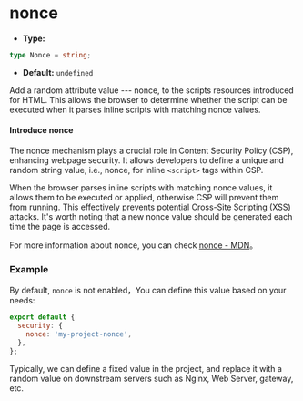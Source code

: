 # nonce

- **Type:**

```ts
type Nonce = string;
```

- **Default:** `undefined`

Add a random attribute value --- nonce, to the scripts resources introduced for HTML. This allows the browser to determine whether the script can be executed when it parses inline scripts with matching nonce values.

#### Introduce nonce

The nonce mechanism plays a crucial role in Content Security Policy (CSP), enhancing webpage security. It allows developers to define a unique and random string value, i.e., nonce, for inline `<script>` tags within CSP.

When the browser parses inline scripts with matching nonce values, it allows them to be executed or applied, otherwise CSP will prevent them from running. This effectively prevents potential Cross-Site Scripting (XSS) attacks. It's worth noting that a new nonce value should be generated each time the page is accessed.

For more information about nonce, you can check [nonce - MDN](https://developer.mozilla.org/en-US/docs/Web/HTML/Global_attributes/nonce)。

### Example

By default, `nonce` is not enabled，You can define this value based on your needs:

```js
export default {
  security: {
    nonce: 'my-project-nonce',
  },
};
```

Typically, we can define a fixed value in the project, and replace it with a random value on downstream servers such as Nginx, Web Server, gateway, etc.
